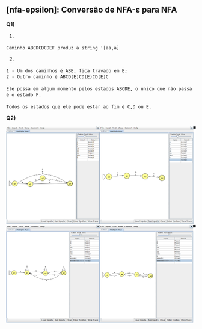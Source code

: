 ## [nfa-epsilon]: Conversão de NFA-ε para NFA

**Q1)** 

1. 

```
Caminho ABCDCDCDEF produz a string '[aa,a]
```
2.  

```
1 - Um dos caminhos é ABE, fica travado em E;
2 - Outro caminho é ABCD(E)CD(E)CD(E)C

Ele possa em algum momento pelos estados ABCDE, o unico que não passa é o estado F.

Todos os estados que ele pode estar ao fim é C,D ou E.
```


**Q2)** 

<img src="/imagens/imagens_automatos/nfa-epsilon-2-a.png" width="800">


<img src="/imagens/imagens_automatos/nfa-epsilon-2-B.png" width="800">
